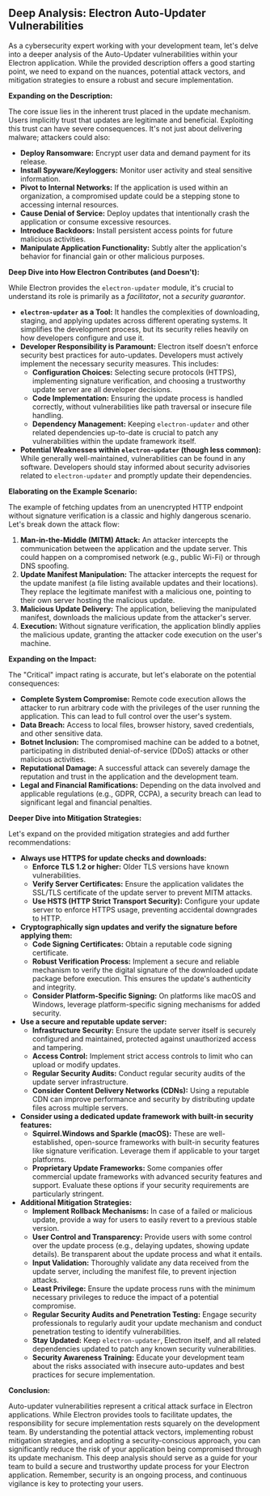 ## Deep Analysis: Electron Auto-Updater Vulnerabilities

As a cybersecurity expert working with your development team, let's delve into a deeper analysis of the Auto-Updater vulnerabilities within your Electron application. While the provided description offers a good starting point, we need to expand on the nuances, potential attack vectors, and mitigation strategies to ensure a robust and secure implementation.

**Expanding on the Description:**

The core issue lies in the inherent trust placed in the update mechanism. Users implicitly trust that updates are legitimate and beneficial. Exploiting this trust can have severe consequences. It's not just about delivering malware; attackers could also:

* **Deploy Ransomware:** Encrypt user data and demand payment for its release.
* **Install Spyware/Keyloggers:** Monitor user activity and steal sensitive information.
* **Pivot to Internal Networks:** If the application is used within an organization, a compromised update could be a stepping stone to accessing internal resources.
* **Cause Denial of Service:** Deploy updates that intentionally crash the application or consume excessive resources.
* **Introduce Backdoors:** Install persistent access points for future malicious activities.
* **Manipulate Application Functionality:**  Subtly alter the application's behavior for financial gain or other malicious purposes.

**Deep Dive into How Electron Contributes (and Doesn't):**

While Electron provides the `electron-updater` module, it's crucial to understand its role is primarily as a *facilitator*, not a *security guarantor*.

* **`electron-updater` as a Tool:** It handles the complexities of downloading, staging, and applying updates across different operating systems. It simplifies the development process, but its security relies heavily on how developers configure and use it.
* **Developer Responsibility is Paramount:**  Electron itself doesn't enforce security best practices for auto-updates. Developers must actively implement the necessary security measures. This includes:
    * **Configuration Choices:** Selecting secure protocols (HTTPS), implementing signature verification, and choosing a trustworthy update server are all developer decisions.
    * **Code Implementation:**  Ensuring the update process is handled correctly, without vulnerabilities like path traversal or insecure file handling.
    * **Dependency Management:**  Keeping `electron-updater` and other related dependencies up-to-date is crucial to patch any vulnerabilities within the update framework itself.
* **Potential Weaknesses within `electron-updater` (though less common):** While generally well-maintained, vulnerabilities can be found in any software. Developers should stay informed about security advisories related to `electron-updater` and promptly update their dependencies.

**Elaborating on the Example Scenario:**

The example of fetching updates from an unencrypted HTTP endpoint without signature verification is a classic and highly dangerous scenario. Let's break down the attack flow:

1. **Man-in-the-Middle (MITM) Attack:** An attacker intercepts the communication between the application and the update server. This could happen on a compromised network (e.g., public Wi-Fi) or through DNS spoofing.
2. **Update Manifest Manipulation:** The attacker intercepts the request for the update manifest (a file listing available updates and their locations). They replace the legitimate manifest with a malicious one, pointing to their own server hosting the malicious update.
3. **Malicious Update Delivery:** The application, believing the manipulated manifest, downloads the malicious update from the attacker's server.
4. **Execution:** Without signature verification, the application blindly applies the malicious update, granting the attacker code execution on the user's machine.

**Expanding on the Impact:**

The "Critical" impact rating is accurate, but let's elaborate on the potential consequences:

* **Complete System Compromise:**  Remote code execution allows the attacker to run arbitrary code with the privileges of the user running the application. This can lead to full control over the user's system.
* **Data Breach:** Access to local files, browser history, saved credentials, and other sensitive data.
* **Botnet Inclusion:** The compromised machine can be added to a botnet, participating in distributed denial-of-service (DDoS) attacks or other malicious activities.
* **Reputational Damage:** A successful attack can severely damage the reputation and trust in the application and the development team.
* **Legal and Financial Ramifications:** Depending on the data involved and applicable regulations (e.g., GDPR, CCPA), a security breach can lead to significant legal and financial penalties.

**Deeper Dive into Mitigation Strategies:**

Let's expand on the provided mitigation strategies and add further recommendations:

* **Always use HTTPS for update checks and downloads:**
    * **Enforce TLS 1.2 or higher:** Older TLS versions have known vulnerabilities.
    * **Verify Server Certificates:** Ensure the application validates the SSL/TLS certificate of the update server to prevent MITM attacks.
    * **Use HSTS (HTTP Strict Transport Security):**  Configure your update server to enforce HTTPS usage, preventing accidental downgrades to HTTP.
* **Cryptographically sign updates and verify the signature before applying them:**
    * **Code Signing Certificates:** Obtain a reputable code signing certificate.
    * **Robust Verification Process:** Implement a secure and reliable mechanism to verify the digital signature of the downloaded update package before execution. This ensures the update's authenticity and integrity.
    * **Consider Platform-Specific Signing:** On platforms like macOS and Windows, leverage platform-specific signing mechanisms for added security.
* **Use a secure and reputable update server:**
    * **Infrastructure Security:** Ensure the update server itself is securely configured and maintained, protected against unauthorized access and tampering.
    * **Access Control:** Implement strict access controls to limit who can upload or modify updates.
    * **Regular Security Audits:** Conduct regular security audits of the update server infrastructure.
    * **Consider Content Delivery Networks (CDNs):** Using a reputable CDN can improve performance and security by distributing update files across multiple servers.
* **Consider using a dedicated update framework with built-in security features:**
    * **Squirrel.Windows and Sparkle (macOS):** These are well-established, open-source frameworks with built-in security features like signature verification. Leverage them if applicable to your target platforms.
    * **Proprietary Update Frameworks:** Some companies offer commercial update frameworks with advanced security features and support. Evaluate these options if your security requirements are particularly stringent.
* **Additional Mitigation Strategies:**
    * **Implement Rollback Mechanisms:** In case of a failed or malicious update, provide a way for users to easily revert to a previous stable version.
    * **User Control and Transparency:**  Provide users with some control over the update process (e.g., delaying updates, showing update details). Be transparent about the update process and what it entails.
    * **Input Validation:**  Thoroughly validate any data received from the update server, including the manifest file, to prevent injection attacks.
    * **Least Privilege:** Ensure the update process runs with the minimum necessary privileges to reduce the impact of a potential compromise.
    * **Regular Security Audits and Penetration Testing:**  Engage security professionals to regularly audit your update mechanism and conduct penetration testing to identify vulnerabilities.
    * **Stay Updated:** Keep `electron-updater`, Electron itself, and all related dependencies updated to patch any known security vulnerabilities.
    * **Security Awareness Training:** Educate your development team about the risks associated with insecure auto-updates and best practices for secure implementation.

**Conclusion:**

Auto-updater vulnerabilities represent a critical attack surface in Electron applications. While Electron provides tools to facilitate updates, the responsibility for secure implementation rests squarely on the development team. By understanding the potential attack vectors, implementing robust mitigation strategies, and adopting a security-conscious approach, you can significantly reduce the risk of your application being compromised through its update mechanism. This deep analysis should serve as a guide for your team to build a secure and trustworthy update process for your Electron application. Remember, security is an ongoing process, and continuous vigilance is key to protecting your users.
